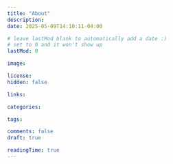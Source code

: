 ```yaml
---
title: "About"
description: 
date: 2025-05-09T14:10:11-04:00

# leave lastMod blank to automatically add a date :)
# set to 0 and it won't show up
lastMod: 0

image: 

license: 
hidden: false

links:

categories:

tags:

comments: false
draft: true

readingTime: true
---
```

